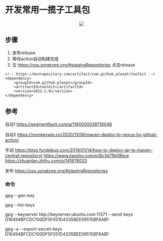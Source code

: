 # 开发常用一揽子工具包

  <p align="center" >      <a href="https://maven-badges.herokuapp.com/maven-central/com.github.plexpt/toolkit/">
            <img src="https://maven-badges.herokuapp.com/maven-central/com.github.plexpt/toolkit/badge.svg" >
        </a>
          </p>

## 步骤
1. 发布release
2. 等待action自动构建完成
3. 去 https://oss.sonatype.org/#stagingRepositories 点击release

```
<!-- https://mvnrepository.com/artifact/com.github.plexpt/toolkit -->
<dependency>
    <groupId>com.github.plexpt</groupId>
    <artifactId>toolkit</artifactId>
    <version>2022.2.0</version>
</dependency>

```

## 参考
自动1
https://segmentfault.com/a/1190000039716048

自动2
https://monkeywie.cn/2020/11/06/maven-deploy-to-nexus-by-github-action/

手动
https://blog.fundebug.com/2019/01/14/how-to-deploy-jar-to-maven-central-repository/
https://www.jianshu.com/p/8c3d7fb09bce
https://zhuanlan.zhihu.com/p/141676033

发布
https://oss.sonatype.org/#stagingRepositories

### 命令

gpg --gen-key

gpg --list-keys

gpg --keyserver hkp://keyserver.ubuntu.com:11371 --send-keys D16494BFCDC100DF5F051D4335BEE09515BF6AB1

gpg -a --export-secret-keys D16494BFCDC100DF5F051D4335BEE09515BF6AB1
